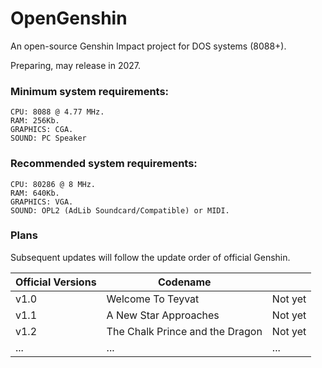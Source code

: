 # OpenGenshin
An open-source Genshin Impact project for DOS systems (8088+).

Preparing, may release in 2027.

### Minimum system requirements:

    CPU: 8088 @ 4.77 MHz.
    RAM: 256Kb.
    GRAPHICS: CGA.
    SOUND: PC Speaker
    
### Recommended system requirements:

    CPU: 80286 @ 8 MHz.
    RAM: 640Kb.
    GRAPHICS: VGA.
    SOUND: OPL2 (AdLib Soundcard/Compatible) or MIDI.


### Plans

Subsequent updates will follow the update order of official Genshin.


|Official Versions|Codename||
|-|-|-|
|v1.0|Welcome To Teyvat|Not yet|
|v1.1|A New Star Approaches|Not yet|
|v1.2|The Chalk Prince and the Dragon|Not yet|
|...|...|...|

